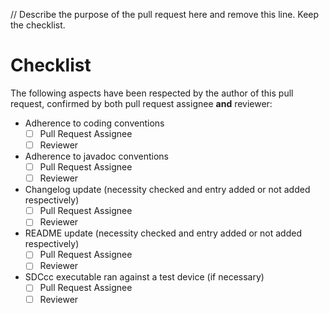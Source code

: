 
// Describe the purpose of the pull request here and remove this line. Keep the checklist.

# Checklist

The following aspects have been respected by the author of this pull request, confirmed by both pull request assignee **and** reviewer:

* Adherence to coding conventions
  * [ ] Pull Request Assignee
  * [ ] Reviewer
* Adherence to javadoc conventions
  * [ ] Pull Request Assignee
  * [ ] Reviewer
* Changelog update (necessity checked and entry added or not added respectively)
  * [ ] Pull Request Assignee
  * [ ] Reviewer
* README update (necessity checked and entry added or not added respectively)
  * [ ] Pull Request Assignee
  * [ ] Reviewer
* SDCcc executable ran against a test device (if necessary)
  * [ ] Pull Request Assignee
  * [ ] Reviewer
